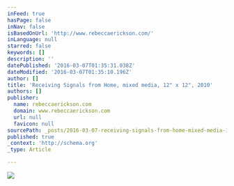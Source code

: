 ```yaml
---
inFeed: true
hasPage: false
inNav: false
isBasedOnUrl: 'http://www.rebeccaerickson.com/'
inLanguage: null
starred: false
keywords: []
description: ''
datePublished: '2016-03-07T01:35:31.038Z'
dateModified: '2016-03-07T01:35:10.196Z'
author: []
title: 'Receiving Signals from Home, mixed media, 12" x 12", 2010'
authors: []
publisher:
  name: rebeccaerickson.com
  domain: www.rebeccaerickson.com
  url: null
  favicon: null
sourcePath: _posts/2016-03-07-receiving-signals-from-home-mixed-media-12-x-12-2010.md
published: true
_context: 'http://schema.org'
_type: Article

---
```

![](http://www.rebeccaerickson.com/files/small-house.jpg)